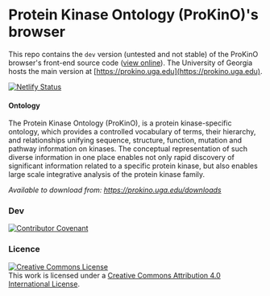 
# Protein Kinase Ontology (ProKinO)'s browser
This repo contains the `dev` version (untested and not stable) of the ProKinO browser's front-end source code ([view online](https://prokino.netlify.app)). The University of Georgia hosts the main version at [https://prokino.uga.edu](https://prokino.uga.edu).

[![Netlify Status](https://api.netlify.com/api/v1/badges/6ed4e343-59b9-48c1-b04e-63fac84f8c57/deploy-status)](https://app.netlify.com/sites/prokino/deploys)

#### Ontology

The Protein Kinase Ontology (ProKinO), is a protein kinase-specific ontology, which provides a controlled vocabulary of terms, their hierarchy, and relationships unifying sequence, structure, function, mutation and pathway information on kinases. The conceptual representation of such diverse information in one place enables not only rapid discovery of significant information related to a specific protein kinase, but also enables large scale integrative analysis of the protein kinase family.

*Available to download from: https://prokino.uga.edu/downloads*


### Dev



[![Contributor Covenant](https://img.shields.io/badge/Contributor%20Covenant-2.1-4baaaa.svg)](code_of_conduct.md)

### Licence
<a rel="license" href="http://creativecommons.org/licenses/by/4.0/"><img alt="Creative Commons License" style="border-width:0" src="https://i.creativecommons.org/l/by/4.0/88x31.png" /></a><br />This work is licensed under a <a rel="license" href="http://creativecommons.org/licenses/by/4.0/">Creative Commons Attribution 4.0 International License</a>.